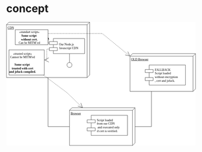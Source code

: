 # concept
<img src="data:image/svg+xml;base64,PCFET0NUWVBFIHN2ZyBQVUJMSUMgIi0vL1czQy8vRFREIFNWRyAxLjEvL0VOIiAiaHR0cDovL3d3%0D%0Ady53My5vcmcvR3JhcGhpY3MvU1ZHLzEuMS9EVEQvc3ZnMTEuZHRkIj4KPHN2ZyB4bWxucz0iaHR0%0D%0AcDovL3d3dy53My5vcmcvMjAwMC9zdmciIHhtbG5zOnhsaW5rPSJodHRwOi8vd3d3LnczLm9yZy8x%0D%0AOTk5L3hsaW5rIiB2ZXJzaW9uPSIxLjEiIHdpZHRoPSI3NTFweCIgaGVpZ2h0PSI0OTFweCIgdmll%0D%0Ad0JveD0iLTAuNSAtMC41IDc1MSA0OTEiIGNvbnRlbnQ9IiZsdDtteGZpbGUgdXNlckFnZW50PSZx%0D%0AdW90O01vemlsbGEvNS4wIChNYWNpbnRvc2g7IEludGVsIE1hYyBPUyBYIDEwXzE0XzApIEFwcGxl%0D%0AV2ViS2l0LzUzNy4zNiAoS0hUTUwsIGxpa2UgR2Vja28pIENocm9tZS83MC4wLjM1MzguMTAyIFNh%0D%0AZmFyaS81MzcuMzYmcXVvdDsgdmVyc2lvbj0mcXVvdDs5LjQuNiZxdW90OyBlZGl0b3I9JnF1b3Q7%0D%0Ad3d3LmRyYXcuaW8mcXVvdDsgdHlwZT0mcXVvdDtnaXRodWImcXVvdDsmZ3Q7Jmx0O2RpYWdyYW0g%0D%0AbmFtZT0mcXVvdDtQYWdlLTEmcXVvdDsgaWQ9JnF1b3Q7NWYwYmFlMTQtN2MyOC1lMzM1LTYzMWMt%0D%0AMjRhZjE3MDc5YzAwJnF1b3Q7Jmd0OzdWcmJjcU00RVAwYWFwL1dCUWd3ZVl5ZFpQYVN6RTZ0cDJa%0D%0AbkgyV1FiU1V5b21RNXR2ZnJ0d1hpS2tpY0JNOU1NdUhCaFZxdEMrclRyYU9XTFRSZDd6OEluSzV1%0D%0AZUV5WTVkcngza0lYbHV1ZStRNzhLc0VoRndSak54Y3NCWTF6a1ZNSlp2US9vb1cybG01cFREWU5S%0D%0AY2s1a3pSdENpT2VKQ1NTRFJrV2d1K2FhZ3ZPbXFPbWVFa013U3pDekpUK1EyTzUwbExIdHF1SzN3%0D%0AaGRydlRRb2E4cjVqaTZXd3ErVGZSNGxvc1cyWk5YcjNIUmw5YmZySERNZHpVUnVyVFFWSEF1ODdm%0D%0AMWZrcVlXdHBpMmZKMlZ6MjE1YndGU2VReERkQ1o0OXNrOU1LRjQ0ZWVIZjJxZTdqSGJLdlhZbnJ4%0D%0AVWM5VkhvcjF1U2RDVWxpdWMwYVhDWWdrVHkwMHdickV5QUlHbjJ4U0hORmsrVm5WWFlTVjREcXJ2%0D%0AbkFyeWQ5NkpaMU10c0twR2liYXpva3E1dUFBWktCSlRBVlltM0kxeUladjFWcE9GanlSTXowekQ4%0D%0Ab3J1V1pLSDE0ek94RDFwWGJlYjc3VXFoRHhOWTMwTzhOendpYWw0YWFjY1FGVkNVK3k4YVhnZDZR%0D%0AUWdqM3Q3Q2xyQ255b0FSZVVzWnFtdG53K3h5dThwa3k1d3hjaVlwemdZdXI2ODF4ZDdocklOR3Bo%0D%0ASlRBRDJkZEUyc2dmQ0Y4VEtRNmdVdFFXZ05NT09kYkZYWVZ1aExSc1ZRTjJDVlNzUFdwWmRsMmhD%0D%0AbDQwc0k0RUdUSkFObEUrUzhRNzBGNDcwTkM0Q1RUUE1aSG1CaDFJYy94VElNMHprR1pOWGV0OElz%0D%0AVjJJOEZpQUxaSTBGUXE2UVMrUDJBS1VITUFZckJVYjFPY0pCQ0xJYkFUK0xuNS9mUE5MNnBWVzYy%0D%0AVUdJSlNaUVpmVXczbkJuaXRrSnpNTjJtbmVqWEJIWVYxZzYwT1RHQ3E0VVNwM0c0VzIrZ3Uydy9Y%0D%0AS1dVa0h2VlBFWmF3TnN1V3U3MUJUQmV4SWdKTVE0QVpKcHFpSnNpZDBBUzU0M1dCM0I0QTVKNWhO%0D%0AaElEZTlGRkx1U0tMM21DMldVbGJWbXpabWF5cC9LckZxdjNmOVg3Q0tsU0F2UDZXcWlwUWw3blEv%0D%0AR1dTSG5RcTQrM2tvT29HdmVhWjRIWUtkZGFUYStYbjJnUlJGa1JrUjR2OWpVRnhHSkppbzJwMjBD%0D%0AQ01DenBmWE80UVNPS2IwU1V2N2JnWlBaSDRNQ2oyNDNwZUgvZ2UxeDR2WjJSS2RNMVcvWXNkeVp3%0D%0AWjNDa1JQYnVlWHFMUThFYjh0Z2FPZ2Z3VmZlczVhdklQODVYZzFQc1I0RzVIeG5PekJnY2M1UXRk%0D%0AaXNxeVF3TXJXcDJjTkI2bTZ6akZCRWFCVTJydTZpRGhuVHgzVk1ZdmFCQU5hdlBpb0RBT0k2N0dN%0D%0AVkM4RFZVOHl5MjlFU05Kb2ZJcVFEWmsyaWJFd2VlZ0VHTVpuUlJrZ21iYnZKRnBRdmF3eG5lQTlQ%0D%0ASkFwUG50Wml5MTBFaXVwaHllQktNT29heDY2eENHNkdYUnNSNHM4cmt6aEdHeEVLZXF5Uk5TM1pG%0D%0AMVhSempLaXlOa21ZMFkrNGFNRlRrdVNTbWo2VUNnTUd4OXY1ZVdURU04bEkzd0czUlh4ZVFGZDAw%0D%0AMCtjSnJJR29UTy9BU0hVaGtiK0licFZQUTNVNmdpTng4Mk9VS3VqL0d1TmpzQW8rRkJUUzVYQ3Bu%0D%0AL0M3YkNNL0VaNkNsN3lIaXNNbDR2MVRGZy9USllKbS9QZFVUejVwSmpXTGI0ZnBvTWpNTzBQamVu%0D%0Abnh5cC95QlBRYTRsV2pSRGJmV3diUHhzQUhTZXN2c0EzY0ZCN2FnZ3B0NytDeit2UTFSZmEydnBH%0D%0AUnJ5dDcvZ1A2WjhnUkkxZkRacS9lNXc2emI3NlZBZ0dyVzNYQy8xK2lEemF1anlnUHJMWERvSzE4%0D%0AQjFyVDhUYWd5SFIrU0h3NklaUHdPTXpZS1J6RkVZU0hheVh4RGc3U1Q2Y1JUZlM0MGNsdzV1WjZr%0D%0AZjdWSGx5dmpWNlUwZmRJOVBoVTV4WXRVeS9GZGpkdWY2Zk5tbHVIRzQ3dktvL2FlNDNVVnJtd3V2%0D%0AbjNhNDd5Q0VTY1IxWjIydjR0ZC92SFg4RXVBMkFyc0JwMGNJek04MTd1bnRITTYxN2RYNTlQVG1m%0D%0AL3RseEVmaFk2cThNWkRaSkluRklNengwaEtGcGxjaXJYd09PSHI5Y05PRCtudGV6Nm5tOWx5R3hk%0D%0AUVB1ZnN1ODNzTm5pVGVaeFN1T3dzV3hPRDhLdTc1VnU4SzBSM1l3dG1yWG1PV2Q1aWNpS0t5eTJ1%0D%0AUXVxbEQwMUJ0TDErU0svaEJNME16NElYdmtCTlV6OXBwWVErT1IzK3p6MkJTZ0gvcWpzVnQ3R2gy%0D%0AandPaDRvSlNnYjdjQ3QvTWk4Z3JGNnQ5enVYcjFEMFYwK1Q4PSZsdDsvZGlhZ3JhbSZndDsmbHQ7%0D%0AL214ZmlsZSZndDsiIHN0eWxlPSJiYWNrZ3JvdW5kLWNvbG9yOiByZ2IoMjU1LCAyNTUsIDI1NSk7%0D%0AIj48ZGVmcy8+PHBhdGggZD0iTSA1NSAtNTUgTCAyNjUgLTU1IEwgMjc1IC00NSBMIDI3NSAyNzUg%0D%0ATCA2NSAyNzUgTCA1NSAyNjUgTCA1NSAtNTUgWiIgZmlsbD0iI2ZmZmZmZiIgc3Ryb2tlPSIjMDAw%0D%0AMDAwIiBzdHJva2UtbWl0ZXJsaW1pdD0iMTAiIHRyYW5zZm9ybT0icm90YXRlKDkwLDE2NSwxMTAp%0D%0AIiBwb2ludGVyLWV2ZW50cz0ibm9uZSIvPjxwYXRoIGQ9Ik0gNjUgMjc1IEwgNjUgLTQ1IEwgNTUg%0D%0ALTU1IE0gNjUgLTQ1IEwgMjc1IC00NSIgZmlsbD0ibm9uZSIgc3Ryb2tlPSIjMDAwMDAwIiBzdHJv%0D%0Aa2UtbWl0ZXJsaW1pdD0iMTAiIHRyYW5zZm9ybT0icm90YXRlKDkwLDE2NSwxMTApIiBwb2ludGVy%0D%0ALWV2ZW50cz0ibm9uZSIvPjxnIHRyYW5zZm9ybT0idHJhbnNsYXRlKDQuNSwxNS41KSI+PHN3aXRj%0D%0AaD48Zm9yZWlnbk9iamVjdCBzdHlsZT0ib3ZlcmZsb3c6dmlzaWJsZTsiIHBvaW50ZXItZXZlbnRz%0D%0APSJhbGwiIHdpZHRoPSIyNyIgaGVpZ2h0PSIxMiIgcmVxdWlyZWRGZWF0dXJlcz0iaHR0cDovL3d3%0D%0Ady53My5vcmcvVFIvU1ZHMTEvZmVhdHVyZSNFeHRlbnNpYmlsaXR5Ij48ZGl2IHhtbG5zPSJodHRw%0D%0AOi8vd3d3LnczLm9yZy8xOTk5L3hodG1sIiBzdHlsZT0iZGlzcGxheTogaW5saW5lLWJsb2NrOyBm%0D%0Ab250LXNpemU6IDEycHg7IGZvbnQtZmFtaWx5OiBWZXJkYW5hOyBjb2xvcjogcmdiKDAsIDAsIDAp%0D%0AOyBsaW5lLWhlaWdodDogMS4yOyB2ZXJ0aWNhbC1hbGlnbjogdG9wOyB3aGl0ZS1zcGFjZTogbm93%0D%0AcmFwOyB0ZXh0LWRlY29yYXRpb246IHVuZGVybGluZTsiPjxkaXYgeG1sbnM9Imh0dHA6Ly93d3cu%0D%0AdzMub3JnLzE5OTkveGh0bWwiIHN0eWxlPSJkaXNwbGF5OmlubGluZS1ibG9jazt0ZXh0LWFsaWdu%0D%0AOmluaGVyaXQ7dGV4dC1kZWNvcmF0aW9uOmluaGVyaXQ7Ij5DRE48L2Rpdj48L2Rpdj48L2ZvcmVp%0D%0AZ25PYmplY3Q+PHRleHQgeD0iMTQiIHk9IjEyIiBmaWxsPSIjMDAwMDAwIiB0ZXh0LWFuY2hvcj0i%0D%0AbWlkZGxlIiBmb250LXNpemU9IjEycHgiIGZvbnQtZmFtaWx5PSJWZXJkYW5hIiB0ZXh0LWRlY29y%0D%0AYXRpb249InVuZGVybGluZSI+Q0ROPC90ZXh0Pjwvc3dpdGNoPjwvZz48cGF0aCBkPSJNIDMwNSAy%0D%0AODUgTCA0NDUgMjg1IEwgNDU1IDI5NSBMIDQ1NSA1NDUgTCAzMTUgNTQ1IEwgMzA1IDUzNSBMIDMw%0D%0ANSAyODUgWiIgZmlsbD0iI2ZmZmZmZiIgc3Ryb2tlPSIjMDAwMDAwIiBzdHJva2UtbWl0ZXJsaW1p%0D%0AdD0iMTAiIHRyYW5zZm9ybT0icm90YXRlKDkwLDM4MCw0MTUpIiBwb2ludGVyLWV2ZW50cz0ibm9u%0D%0AZSIvPjxwYXRoIGQ9Ik0gMzE1IDU0NSBMIDMxNSAyOTUgTCAzMDUgMjg1IE0gMzE1IDI5NSBMIDQ1%0D%0ANSAyOTUiIGZpbGw9Im5vbmUiIHN0cm9rZT0iIzAwMDAwMCIgc3Ryb2tlLW1pdGVybGltaXQ9IjEw%0D%0AIiB0cmFuc2Zvcm09InJvdGF0ZSg5MCwzODAsNDE1KSIgcG9pbnRlci1ldmVudHM9Im5vbmUiLz48%0D%0AZyB0cmFuc2Zvcm09InRyYW5zbGF0ZSgyNTQuNSwzNTUuNSkiPjxzd2l0Y2g+PGZvcmVpZ25PYmpl%0D%0AY3Qgc3R5bGU9Im92ZXJmbG93OnZpc2libGU7IiBwb2ludGVyLWV2ZW50cz0iYWxsIiB3aWR0aD0i%0D%0ANDkiIGhlaWdodD0iMTIiIHJlcXVpcmVkRmVhdHVyZXM9Imh0dHA6Ly93d3cudzMub3JnL1RSL1NW%0D%0ARzExL2ZlYXR1cmUjRXh0ZW5zaWJpbGl0eSI+PGRpdiB4bWxucz0iaHR0cDovL3d3dy53My5vcmcv%0D%0AMTk5OS94aHRtbCIgc3R5bGU9ImRpc3BsYXk6IGlubGluZS1ibG9jazsgZm9udC1zaXplOiAxMnB4%0D%0AOyBmb250LWZhbWlseTogVmVyZGFuYTsgY29sb3I6IHJnYigwLCAwLCAwKTsgbGluZS1oZWlnaHQ6%0D%0AIDEuMjsgdmVydGljYWwtYWxpZ246IHRvcDsgd2hpdGUtc3BhY2U6IG5vd3JhcDsgdGV4dC1kZWNv%0D%0AcmF0aW9uOiB1bmRlcmxpbmU7Ij48ZGl2IHhtbG5zPSJodHRwOi8vd3d3LnczLm9yZy8xOTk5L3ho%0D%0AdG1sIiBzdHlsZT0iZGlzcGxheTppbmxpbmUtYmxvY2s7dGV4dC1hbGlnbjppbmhlcml0O3RleHQt%0D%0AZGVjb3JhdGlvbjppbmhlcml0OyI+QnJvd3NlcjwvZGl2PjwvZGl2PjwvZm9yZWlnbk9iamVjdD48%0D%0AdGV4dCB4PSIyNSIgeT0iMTIiIGZpbGw9IiMwMDAwMDAiIHRleHQtYW5jaG9yPSJtaWRkbGUiIGZv%0D%0AbnQtc2l6ZT0iMTJweCIgZm9udC1mYW1pbHk9IlZlcmRhbmEiIHRleHQtZGVjb3JhdGlvbj0idW5k%0D%0AZXJsaW5lIj5Ccm93c2VyPC90ZXh0Pjwvc3dpdGNoPjwvZz48cmVjdCB4PSIxMCIgeT0iMTEwIiB3%0D%0AaWR0aD0iMTQwIiBoZWlnaHQ9IjEwMCIgZmlsbD0iI2ZmZmZmZiIgc3Ryb2tlPSIjMDAwMDAwIiBw%0D%0Ab2ludGVyLWV2ZW50cz0ibm9uZSIvPjxnIHRyYW5zZm9ybT0idHJhbnNsYXRlKDEwLjUsMTE4LjUp%0D%0AIj48c3dpdGNoPjxmb3JlaWduT2JqZWN0IHN0eWxlPSJvdmVyZmxvdzp2aXNpYmxlOyIgcG9pbnRl%0D%0Aci1ldmVudHM9ImFsbCIgd2lkdGg9IjEzOSIgaGVpZ2h0PSI4MiIgcmVxdWlyZWRGZWF0dXJlcz0i%0D%0AaHR0cDovL3d3dy53My5vcmcvVFIvU1ZHMTEvZmVhdHVyZSNFeHRlbnNpYmlsaXR5Ij48ZGl2IHht%0D%0AbG5zPSJodHRwOi8vd3d3LnczLm9yZy8xOTk5L3hodG1sIiBzdHlsZT0iZGlzcGxheTogaW5saW5l%0D%0ALWJsb2NrOyBmb250LXNpemU6IDEycHg7IGZvbnQtZmFtaWx5OiBWZXJkYW5hOyBjb2xvcjogcmdi%0D%0AKDAsIDAsIDApOyBsaW5lLWhlaWdodDogMS4yOyB2ZXJ0aWNhbC1hbGlnbjogdG9wOyB3aGl0ZS1z%0D%0AcGFjZTogbm93cmFwOyB0ZXh0LWFsaWduOiBjZW50ZXI7Ij48ZGl2IHhtbG5zPSJodHRwOi8vd3d3%0D%0ALnczLm9yZy8xOTk5L3hodG1sIiBzdHlsZT0iZGlzcGxheTppbmxpbmUtYmxvY2s7dGV4dC1hbGln%0D%0Abjppbmhlcml0O3RleHQtZGVjb3JhdGlvbjppbmhlcml0OyI+wqt0cnVzdGVkIHNjcmlwdMK7PGJy%0D%0AIC8+Q2Fubm90IGJlIE1JVE0nZWQ8YnIgLz48Yj48YnIgLz5Tb21lIHNjcmlwdMKgPGJyIC8+dHJ1%0D%0Ac3RlZCB3aXRoIGNlcnQ8YnIgLz5hbmQganNmdWNrIGNvbXBpbGVkLjxiciAvPjwvYj48L2Rpdj48%0D%0AL2Rpdj48L2ZvcmVpZ25PYmplY3Q+PHRleHQgeD0iNzAiIHk9IjQ3IiBmaWxsPSIjMDAwMDAwIiB0%0D%0AZXh0LWFuY2hvcj0ibWlkZGxlIiBmb250LXNpemU9IjEycHgiIGZvbnQtZmFtaWx5PSJWZXJkYW5h%0D%0AIj5bTm90IHN1cHBvcnRlZCBieSB2aWV3ZXJdPC90ZXh0Pjwvc3dpdGNoPjwvZz48cGF0aCBkPSJN%0D%0AIDE3MCA4MyBMIDE2NSA4MyBMIDE2NSA2Ni4zNyIgZmlsbD0ibm9uZSIgc3Ryb2tlPSIjMDAwMDAw%0D%0AIiBzdHJva2UtbWl0ZXJsaW1pdD0iMTAiIHBvaW50ZXItZXZlbnRzPSJub25lIi8+PHBhdGggZD0i%0D%0ATSAxNjUgNjEuMTIgTCAxNjguNSA2OC4xMiBMIDE2NSA2Ni4zNyBMIDE2MS41IDY4LjEyIFoiIGZp%0D%0AbGw9IiMwMDAwMDAiIHN0cm9rZT0iIzAwMDAwMCIgc3Ryb2tlLW1pdGVybGltaXQ9IjEwIiBwb2lu%0D%0AdGVyLWV2ZW50cz0ibm9uZSIvPjxwYXRoIGQ9Ik0gMTg2IDY1IEwgMzEwIDY1IEwgMzEwIDEyNSBM%0D%0AIDE4NiAxMjUgTCAxODYgMTEzIEwgMTcwIDExMyBMIDE3MCAxMDEgTCAxODYgMTAxIEwgMTg2IDg5%0D%0AIEwgMTcwIDg5IEwgMTcwIDc3IEwgMTg2IDc3IFoiIGZpbGw9IiNmZmZmZmYiIHN0cm9rZT0iIzAw%0D%0AMDAwMCIgc3Ryb2tlLW1pdGVybGltaXQ9IjEwIiBwb2ludGVyLWV2ZW50cz0ibm9uZSIvPjxwYXRo%0D%0AIGQ9Ik0gMTg2IDc3IEwgMjAyIDc3IEwgMjAyIDg5IEwgMTg2IDg5IE0gMTg2IDEwMSBMIDIwMiAx%0D%0AMDEgTCAyMDIgMTEzIEwgMTg2IDExMyIgZmlsbD0ibm9uZSIgc3Ryb2tlPSIjMDAwMDAwIiBzdHJv%0D%0Aa2UtbWl0ZXJsaW1pdD0iMTAiIHBvaW50ZXItZXZlbnRzPSJub25lIi8+PGcgdHJhbnNmb3JtPSJ0%0D%0AcmFuc2xhdGUoMjA4LjUsODEuNSkiPjxzd2l0Y2g+PGZvcmVpZ25PYmplY3Qgc3R5bGU9Im92ZXJm%0D%0AbG93OnZpc2libGU7IiBwb2ludGVyLWV2ZW50cz0iYWxsIiB3aWR0aD0iOTEiIGhlaWdodD0iMjYi%0D%0AIHJlcXVpcmVkRmVhdHVyZXM9Imh0dHA6Ly93d3cudzMub3JnL1RSL1NWRzExL2ZlYXR1cmUjRXh0%0D%0AZW5zaWJpbGl0eSI+PGRpdiB4bWxucz0iaHR0cDovL3d3dy53My5vcmcvMTk5OS94aHRtbCIgc3R5%0D%0AbGU9ImRpc3BsYXk6IGlubGluZS1ibG9jazsgZm9udC1zaXplOiAxMnB4OyBmb250LWZhbWlseTog%0D%0AVmVyZGFuYTsgY29sb3I6IHJnYigwLCAwLCAwKTsgbGluZS1oZWlnaHQ6IDEuMjsgdmVydGljYWwt%0D%0AYWxpZ246IHRvcDsgd2hpdGUtc3BhY2U6IG5vd3JhcDsiPjxkaXYgeG1sbnM9Imh0dHA6Ly93d3cu%0D%0AdzMub3JnLzE5OTkveGh0bWwiIHN0eWxlPSJkaXNwbGF5OmlubGluZS1ibG9jazt0ZXh0LWFsaWdu%0D%0AOmluaGVyaXQ7dGV4dC1kZWNvcmF0aW9uOmluaGVyaXQ7Ij5PdXIgTm9kZS5qczxiciAvPkphdmFz%0D%0AY3JpcHQgQ0ROPGJyIC8+PC9kaXY+PC9kaXY+PC9mb3JlaWduT2JqZWN0Pjx0ZXh0IHg9IjQ2IiB5%0D%0APSIxOSIgZmlsbD0iIzAwMDAwMCIgdGV4dC1hbmNob3I9Im1pZGRsZSIgZm9udC1zaXplPSIxMnB4%0D%0AIiBmb250LWZhbWlseT0iVmVyZGFuYSI+T3VyIE5vZGUuanMmbHQ7YnImZ3Q7SmF2YXNjcmlwdCBD%0D%0ARE4mbHQ7YnImZ3Q7PC90ZXh0Pjwvc3dpdGNoPjwvZz48ZWxsaXBzZSBjeD0iMjUwIiBjeT0iMTcw%0D%0AIiByeD0iMTAiIHJ5PSIxMCIgZmlsbD0iI2ZmZmZmZiIgc3Ryb2tlPSIjMDAwMDAwIiBwb2ludGVy%0D%0ALWV2ZW50cz0ibm9uZSIvPjxwYXRoIGQ9Ik0gMzM2IDM3MCBMIDQ4MCAzNzAgTCA0ODAgNDUwIEwg%0D%0AMzM2IDQ1MCBMIDMzNiA0MzIgTCAzMjAgNDMyIEwgMzIwIDQyMCBMIDMzNiA0MjAgTCAzMzYgNDAw%0D%0AIEwgMzIwIDQwMCBMIDMyMCAzODggTCAzMzYgMzg4IFoiIGZpbGw9IiNmZmZmZmYiIHN0cm9rZT0i%0D%0AIzAwMDAwMCIgc3Ryb2tlLW1pdGVybGltaXQ9IjEwIiBwb2ludGVyLWV2ZW50cz0ibm9uZSIvPjxw%0D%0AYXRoIGQ9Ik0gMzM2IDM4OCBMIDM1MiAzODggTCAzNTIgNDAwIEwgMzM2IDQwMCBNIDMzNiA0MjAg%0D%0ATCAzNTIgNDIwIEwgMzUyIDQzMiBMIDMzNiA0MzIiIGZpbGw9Im5vbmUiIHN0cm9rZT0iIzAwMDAw%0D%0AMCIgc3Ryb2tlLW1pdGVybGltaXQ9IjEwIiBwb2ludGVyLWV2ZW50cz0ibm9uZSIvPjxnIHRyYW5z%0D%0AZm9ybT0idHJhbnNsYXRlKDM1OC41LDM4Mi41KSI+PHN3aXRjaD48Zm9yZWlnbk9iamVjdCBzdHls%0D%0AZT0ib3ZlcmZsb3c6dmlzaWJsZTsiIHBvaW50ZXItZXZlbnRzPSJhbGwiIHdpZHRoPSIxMTUiIGhl%0D%0AaWdodD0iNTQiIHJlcXVpcmVkRmVhdHVyZXM9Imh0dHA6Ly93d3cudzMub3JnL1RSL1NWRzExL2Zl%0D%0AYXR1cmUjRXh0ZW5zaWJpbGl0eSI+PGRpdiB4bWxucz0iaHR0cDovL3d3dy53My5vcmcvMTk5OS94%0D%0AaHRtbCIgc3R5bGU9ImRpc3BsYXk6IGlubGluZS1ibG9jazsgZm9udC1zaXplOiAxMnB4OyBmb250%0D%0ALWZhbWlseTogVmVyZGFuYTsgY29sb3I6IHJnYigwLCAwLCAwKTsgbGluZS1oZWlnaHQ6IDEuMjsg%0D%0AdmVydGljYWwtYWxpZ246IHRvcDsgd2hpdGUtc3BhY2U6IG5vd3JhcDsiPjxkaXYgeG1sbnM9Imh0%0D%0AdHA6Ly93d3cudzMub3JnLzE5OTkveGh0bWwiIHN0eWxlPSJkaXNwbGF5OmlubGluZS1ibG9jazt0%0D%0AZXh0LWFsaWduOmluaGVyaXQ7dGV4dC1kZWNvcmF0aW9uOmluaGVyaXQ7Ij5TY3JpcHQgbG9hZGVk%0D%0APGJyIC8+ZnJvbSBvdXIgQ0ROPGJyIC8+wqBhbmQgZXhlY3V0ZWQgb25seTxiciAvPmlmIGNlcnQg%0D%0AaXMgdmVyaWZpZWQuPGJyIC8+PC9kaXY+PC9kaXY+PC9mb3JlaWduT2JqZWN0Pjx0ZXh0IHg9IjU4%0D%0AIiB5PSIzMyIgZmlsbD0iIzAwMDAwMCIgdGV4dC1hbmNob3I9Im1pZGRsZSIgZm9udC1zaXplPSIx%0D%0AMnB4IiBmb250LWZhbWlseT0iVmVyZGFuYSI+W05vdCBzdXBwb3J0ZWQgYnkgdmlld2VyXTwvdGV4%0D%0AdD48L3N3aXRjaD48L2c+PHBhdGggZD0iTSAxNDYuNjcgMjEwIEwgMjQwIDI4MCBMIDMwMC42MSAz%0D%0AMzguNDUiIGZpbGw9Im5vbmUiIHN0cm9rZT0iIzAwMDAwMCIgc3Ryb2tlLW1pdGVybGltaXQ9IjEw%0D%0AIiBzdHJva2UtZGFzaGFycmF5PSIzIDMiIHBvaW50ZXItZXZlbnRzPSJub25lIi8+PHBhdGggZD0i%0D%0ATSAyODMuMjggMzMzLjU0IEwgMzAxLjQyIDMzOS4yMiBMIDI5NS4wOCAzMjEuMyIgZmlsbD0ibm9u%0D%0AZSIgc3Ryb2tlPSIjMDAwMDAwIiBzdHJva2UtbWl0ZXJsaW1pdD0iMTAiIHBvaW50ZXItZXZlbnRz%0D%0APSJub25lIi8+PHBhdGggZD0iTSAyNTAgMTYwIEwgMjUwIDE0Mi41IEwgMjUwIDEyNSIgZmlsbD0i%0D%0Abm9uZSIgc3Ryb2tlPSIjMDAwMDAwIiBzdHJva2UtbWl0ZXJsaW1pdD0iMTAiIHBvaW50ZXItZXZl%0D%0AbnRzPSJub25lIi8+PHBhdGggZD0iTSAxNzAgMTA3IEwgMTYwIDEwNyBMIDE2MCAxNTAgTCAxNTIu%0D%0AMjQgMTUwIiBmaWxsPSJub25lIiBzdHJva2U9IiMwMDAwMDAiIHN0cm9rZS1taXRlcmxpbWl0PSIx%0D%0AMCIgc3Ryb2tlLWRhc2hhcnJheT0iMyAzIiBwb2ludGVyLWV2ZW50cz0ibm9uZSIvPjxwYXRoIGQ9%0D%0AIk0gMTY4LjEyIDE0MS41IEwgMTUxLjEyIDE1MCBMIDE2OC4xMiAxNTguNSIgZmlsbD0ibm9uZSIg%0D%0Ac3Ryb2tlPSIjMDAwMDAwIiBzdHJva2UtbWl0ZXJsaW1pdD0iMTAiIHBvaW50ZXItZXZlbnRzPSJu%0D%0Ab25lIi8+PHBhdGggZD0iTSA1MTAgNDE1IEwgNTc1IDQxNSBMIDU3NSAyMjAiIGZpbGw9Im5vbmUi%0D%0AIHN0cm9rZT0iIzAwMDAwMCIgc3Ryb2tlLW1pdGVybGltaXQ9IjEwIiBwb2ludGVyLWV2ZW50cz0i%0D%0Abm9uZSIvPjxwYXRoIGQ9Ik0gMjUwIDQxNSBMIDE2NSA0MTUgTCAxNjUgMjIwIiBmaWxsPSJub25l%0D%0AIiBzdHJva2U9IiMwMDAwMDAiIHN0cm9rZS1taXRlcmxpbWl0PSIxMCIgcG9pbnRlci1ldmVudHM9%0D%0AIm5vbmUiLz48cmVjdCB4PSIzNSIgeT0iMzAiIHdpZHRoPSIxMzAiIGhlaWdodD0iNjAiIGZpbGw9%0D%0AIiNmZmZmZmYiIHN0cm9rZT0iIzAwMDAwMCIgcG9pbnRlci1ldmVudHM9Im5vbmUiLz48ZyB0cmFu%0D%0Ac2Zvcm09InRyYW5zbGF0ZSg0OC41LDMyLjUpIj48c3dpdGNoPjxmb3JlaWduT2JqZWN0IHN0eWxl%0D%0APSJvdmVyZmxvdzp2aXNpYmxlOyIgcG9pbnRlci1ldmVudHM9ImFsbCIgd2lkdGg9IjEwMyIgaGVp%0D%0AZ2h0PSI1NCIgcmVxdWlyZWRGZWF0dXJlcz0iaHR0cDovL3d3dy53My5vcmcvVFIvU1ZHMTEvZmVh%0D%0AdHVyZSNFeHRlbnNpYmlsaXR5Ij48ZGl2IHhtbG5zPSJodHRwOi8vd3d3LnczLm9yZy8xOTk5L3ho%0D%0AdG1sIiBzdHlsZT0iZGlzcGxheTogaW5saW5lLWJsb2NrOyBmb250LXNpemU6IDEycHg7IGZvbnQt%0D%0AZmFtaWx5OiBWZXJkYW5hOyBjb2xvcjogcmdiKDAsIDAsIDApOyBsaW5lLWhlaWdodDogMS4yOyB2%0D%0AZXJ0aWNhbC1hbGlnbjogdG9wOyB3aGl0ZS1zcGFjZTogbm93cmFwOyB0ZXh0LWFsaWduOiBjZW50%0D%0AZXI7Ij48ZGl2IHhtbG5zPSJodHRwOi8vd3d3LnczLm9yZy8xOTk5L3hodG1sIiBzdHlsZT0iZGlz%0D%0AcGxheTppbmxpbmUtYmxvY2s7dGV4dC1hbGlnbjppbmhlcml0O3RleHQtZGVjb3JhdGlvbjppbmhl%0D%0Acml0OyI+wqtzdGFuZGFydCBzY3JpcHTCuzxiciAvPjxiPlNvbWUgc2NyaXB0wqA8L2I+PGJyIC8+%0D%0APGI+d2l0aG91dMKgY2VydC48YnIgLz48L2I+Q2FuIGJlIE1JVE1gZWQ8YnIgLz48L2Rpdj48L2Rp%0D%0Adj48L2ZvcmVpZ25PYmplY3Q+PHRleHQgeD0iNTIiIHk9IjMzIiBmaWxsPSIjMDAwMDAwIiB0ZXh0%0D%0ALWFuY2hvcj0ibWlkZGxlIiBmb250LXNpemU9IjEycHgiIGZvbnQtZmFtaWx5PSJWZXJkYW5hIj5b%0D%0ATm90IHN1cHBvcnRlZCBieSB2aWV3ZXJdPC90ZXh0Pjwvc3dpdGNoPjwvZz48cGF0aCBkPSJNIDU0%0D%0ANSA3MCBMIDY4NSA3MCBMIDY5NSA4MCBMIDY5NSAzMzAgTCA1NTUgMzMwIEwgNTQ1IDMyMCBMIDU0%0D%0ANSA3MCBaIiBmaWxsPSIjZmZmZmZmIiBzdHJva2U9IiMwMDAwMDAiIHN0cm9rZS1taXRlcmxpbWl0%0D%0APSIxMCIgdHJhbnNmb3JtPSJyb3RhdGUoOTAsNjIwLDIwMCkiIHBvaW50ZXItZXZlbnRzPSJub25l%0D%0AIi8+PHBhdGggZD0iTSA1NTUgMzMwIEwgNTU1IDgwIEwgNTQ1IDcwIE0gNTU1IDgwIEwgNjk1IDgw%0D%0AIiBmaWxsPSJub25lIiBzdHJva2U9IiMwMDAwMDAiIHN0cm9rZS1taXRlcmxpbWl0PSIxMCIgdHJh%0D%0AbnNmb3JtPSJyb3RhdGUoOTAsNjIwLDIwMCkiIHBvaW50ZXItZXZlbnRzPSJub25lIi8+PGcgdHJh%0D%0AbnNmb3JtPSJ0cmFuc2xhdGUoNDk0LjUsMTQwLjUpIj48c3dpdGNoPjxmb3JlaWduT2JqZWN0IHN0%0D%0AeWxlPSJvdmVyZmxvdzp2aXNpYmxlOyIgcG9pbnRlci1ldmVudHM9ImFsbCIgd2lkdGg9Ijc5IiBo%0D%0AZWlnaHQ9IjEyIiByZXF1aXJlZEZlYXR1cmVzPSJodHRwOi8vd3d3LnczLm9yZy9UUi9TVkcxMS9m%0D%0AZWF0dXJlI0V4dGVuc2liaWxpdHkiPjxkaXYgeG1sbnM9Imh0dHA6Ly93d3cudzMub3JnLzE5OTkv%0D%0AeGh0bWwiIHN0eWxlPSJkaXNwbGF5OiBpbmxpbmUtYmxvY2s7IGZvbnQtc2l6ZTogMTJweDsgZm9u%0D%0AdC1mYW1pbHk6IFZlcmRhbmE7IGNvbG9yOiByZ2IoMCwgMCwgMCk7IGxpbmUtaGVpZ2h0OiAxLjI7%0D%0AIHZlcnRpY2FsLWFsaWduOiB0b3A7IHdoaXRlLXNwYWNlOiBub3dyYXA7IHRleHQtZGVjb3JhdGlv%0D%0AbjogdW5kZXJsaW5lOyI+PGRpdiB4bWxucz0iaHR0cDovL3d3dy53My5vcmcvMTk5OS94aHRtbCIg%0D%0Ac3R5bGU9ImRpc3BsYXk6aW5saW5lLWJsb2NrO3RleHQtYWxpZ246aW5oZXJpdDt0ZXh0LWRlY29y%0D%0AYXRpb246aW5oZXJpdDsiPk9MRCBCcm93c2VyPC9kaXY+PC9kaXY+PC9mb3JlaWduT2JqZWN0Pjx0%0D%0AZXh0IHg9IjQwIiB5PSIxMiIgZmlsbD0iIzAwMDAwMCIgdGV4dC1hbmNob3I9Im1pZGRsZSIgZm9u%0D%0AdC1zaXplPSIxMnB4IiBmb250LWZhbWlseT0iVmVyZGFuYSIgdGV4dC1kZWNvcmF0aW9uPSJ1bmRl%0D%0AcmxpbmUiPk9MRCBCcm93c2VyPC90ZXh0Pjwvc3dpdGNoPjwvZz48cGF0aCBkPSJNIDU2NiAxNzAg%0D%0ATCA3MTAgMTcwIEwgNzEwIDI1MCBMIDU2NiAyNTAgTCA1NjYgMjMyIEwgNTUwIDIzMiBMIDU1MCAy%0D%0AMjAgTCA1NjYgMjIwIEwgNTY2IDIwMCBMIDU1MCAyMDAgTCA1NTAgMTg4IEwgNTY2IDE4OCBaIiBm%0D%0AaWxsPSIjZmZmZmZmIiBzdHJva2U9IiMwMDAwMDAiIHN0cm9rZS1taXRlcmxpbWl0PSIxMCIgcG9p%0D%0AbnRlci1ldmVudHM9Im5vbmUiLz48cGF0aCBkPSJNIDU2NiAxODggTCA1ODIgMTg4IEwgNTgyIDIw%0D%0AMCBMIDU2NiAyMDAgTSA1NjYgMjIwIEwgNTgyIDIyMCBMIDU4MiAyMzIgTCA1NjYgMjMyIiBmaWxs%0D%0APSJub25lIiBzdHJva2U9IiMwMDAwMDAiIHN0cm9rZS1taXRlcmxpbWl0PSIxMCIgcG9pbnRlci1l%0D%0AdmVudHM9Im5vbmUiLz48ZyB0cmFuc2Zvcm09InRyYW5zbGF0ZSg1ODguNSwxODIuNSkiPjxzd2l0%0D%0AY2g+PGZvcmVpZ25PYmplY3Qgc3R5bGU9Im92ZXJmbG93OnZpc2libGU7IiBwb2ludGVyLWV2ZW50%0D%0Acz0iYWxsIiB3aWR0aD0iMTEzIiBoZWlnaHQ9IjU0IiByZXF1aXJlZEZlYXR1cmVzPSJodHRwOi8v%0D%0Ad3d3LnczLm9yZy9UUi9TVkcxMS9mZWF0dXJlI0V4dGVuc2liaWxpdHkiPjxkaXYgeG1sbnM9Imh0%0D%0AdHA6Ly93d3cudzMub3JnLzE5OTkveGh0bWwiIHN0eWxlPSJkaXNwbGF5OiBpbmxpbmUtYmxvY2s7%0D%0AIGZvbnQtc2l6ZTogMTJweDsgZm9udC1mYW1pbHk6IFZlcmRhbmE7IGNvbG9yOiByZ2IoMCwgMCwg%0D%0AMCk7IGxpbmUtaGVpZ2h0OiAxLjI7IHZlcnRpY2FsLWFsaWduOiB0b3A7IHdoaXRlLXNwYWNlOiBu%0D%0Ab3dyYXA7Ij48ZGl2IHhtbG5zPSJodHRwOi8vd3d3LnczLm9yZy8xOTk5L3hodG1sIiBzdHlsZT0i%0D%0AZGlzcGxheTppbmxpbmUtYmxvY2s7dGV4dC1hbGlnbjppbmhlcml0O3RleHQtZGVjb3JhdGlvbjpp%0D%0Abmhlcml0OyI+RkFMTEJBQ0s8YnIgLz5TY3JpcHQgbG9hZGVkPGJyIC8+d2l0aG91dCBlbmNyeXB0%0D%0AaW9uPGJyIC8+LCBjZXJ0IGFuZCBqc2Z1Y2suwqA8YnIgLz48L2Rpdj48L2Rpdj48L2ZvcmVpZ25P%0D%0AYmplY3Q+PHRleHQgeD0iNTciIHk9IjMzIiBmaWxsPSIjMDAwMDAwIiB0ZXh0LWFuY2hvcj0ibWlk%0D%0AZGxlIiBmb250LXNpemU9IjEycHgiIGZvbnQtZmFtaWx5PSJWZXJkYW5hIj5bTm90IHN1cHBvcnRl%0D%0AZCBieSB2aWV3ZXJdPC90ZXh0Pjwvc3dpdGNoPjwvZz48cGF0aCBkPSJNIDE2NSA0NSBMIDM4MCA0%0D%0ANSBMIDQ4OC4yNyAxMzMuNTgiIGZpbGw9Im5vbmUiIHN0cm9rZT0iIzAwMDAwMCIgc3Ryb2tlLW1p%0D%0AdGVybGltaXQ9IjEwIiBzdHJva2UtZGFzaGFycmF5PSIzIDMiIHBvaW50ZXItZXZlbnRzPSJub25l%0D%0AIi8+PHBhdGggZD0iTSA0NzAuNTkgMTMwLjExIEwgNDg5LjEzIDEzNC4yOSBMIDQ4MS4zNiAxMTYu%0D%0AOTUiIGZpbGw9Im5vbmUiIHN0cm9rZT0iIzAwMDAwMCIgc3Ryb2tlLW1pdGVybGltaXQ9IjEwIiBw%0D%0Ab2ludGVyLWV2ZW50cz0ibm9uZSIvPjwvc3ZnPg==" />
